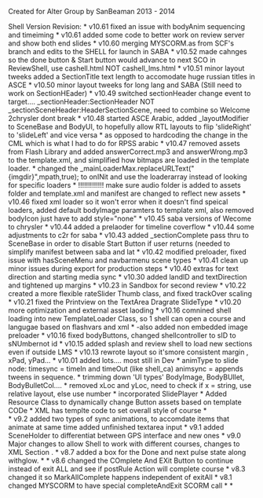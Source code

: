 Created for Alter Group by SanBeaman 2013 -  2014 

Shell Version Revision:
		 * v10.61 fixed an issue with bodyAnim sequencing and timeiming
		 *  v10.61 added some code to better work on  review server and show both end slides
		 * v10.60 merging MYSCORM.as from SCF's branch and edits to the SHELL for launch in SABA
		 * v10.52 made cahnges so the done button & Start button would advance to next SCO in ReviewShell, use cashell.html NOT cashell_lms.html
		 *  v10.51  minor layout tweeks added a SectionTitle text length to accomodate huge russian titles in ASCE
		 * v10.50  minor layout tweeks for long lang and SABA (Still need to work on SectionHEader)
		 * 	 v10.49 switched sectionHeader change event to target.... _sectionHeader:SectionHeader NOT _sectionSceneHeader:HeaderSectionScene, need to combine so Welcome 2chrysler dont break
		 * v10.48 started ASCE Arabic, added _layoutModifier to SceneBase and BodyUI, to hopefully allow RTL layouts to flip 'slideRight' to 'slideLeft' and vice versa 
		 * as opposed to hardcoding the change in the CML which is what I had to do for RPSS arabic
		 * v10.47 removed assets from Flash Library and added answerCorrect.mp3 and answerWrong.mp3 to the template.xml, and simplified how bitmaps are loaded in the template loader.
		 * 			changed the _mainLoaderMax.replaceURLText("{imgdir}",mpath,true); to onINit and use the loaderarray instead of looking for specific loaders
		 *   !!!!!!!!!!!!! make sure audio folder is added to assets folder and template.xml and manifest are changed to reflect new assets
		 * v10.46 fixed xml loader so it won't error when it doesn't find speical loaders, added default bodyImage paramters to template xml, also removed bodyIcon just have to add style="none"
		 * v10.45 saba versions of Wecome to chrysler
		 * v10.44 added a prelaoder for timeline coverflow
		 * v10.44 some adjustments to c2r for saba
		 * v10.43 added _sectionComplete pass thru to SceneBase in order to disable Start Button if user returns (needed to simplify manifest between saba and lat
		 * v10.42 modified preloader, fixed issue with hasSceneMenu and navbarmenu scene types
		 * v10.41 clean up minor issues during export for production steps
		 * v10.40 extras for text direction and starting media sync
		 * v10.30 added landID and textDirection and tightened up margins
		 * v10.23 in Sandbox for second review
		 * v10.22 created a more flexible rateSlider Thumb class, and fixed trackOver scaling
		 * v10.21 fixed the Printview on the TextArea Dragrate SlideType
		 * v10.20 more optimization and external asset laoding
		 * v10.16 comnined shell loading into new TemplateLoader Class, so 1 shell can open a course and langugae based on flashvars and xml
		 * 			-also added non embedded image preloader
		 * v10.16 fixed bodyButtons, changed shellcontroller to sID to sNUmbernot id
		 * v10.15 added splash and review shell to load new sections even if outside LMS
		 * v10.13 rewrote layout so it'smore consistent margin , xPad, yPad...
		 * v10.01 added lots.... most still in Dev
		 * 			animType to slide node: timesync = timeIn and timeOut (like shell_ca) animsync =  appends tweens in sequence.
		 * 			trimming down 'UI types' BodyImage, BodyBUllet, BodyBulletCol.... 
		 * 			removed xLoc and yLoc, need to check if x = string, use relative layout, else use number
		 * 			incorporated SlidePlayer 
		 * 			Added Resource Class to dynamically change Button assets based on template CODe
		 * 			XML has templte code to set overall style of course
		 * 			 
		 * v9.2 added two types of sync animations, to accomdate items that animate at same time  added unfinished textarea input
		 * v9.1 added SceneHolder to differentiat between GPS interface and new ones
		 *  v9.0 Major changes to allow Shell to work with different courses, changes to XML Section .
		 *  v8.7 added a box for the Done and next pulse state along withglow.
		 *
		 * v8.6 changed the COmplete And EXit Button to continue instead of exit ALL and see if postRule Action will complete course
		 * v8.3 changed it so MarkAllComplete happens independent of exitAll
		 * v8.1 changed MYSCORM to have special completeAndExit SCORM call
		 * 
		 * 
